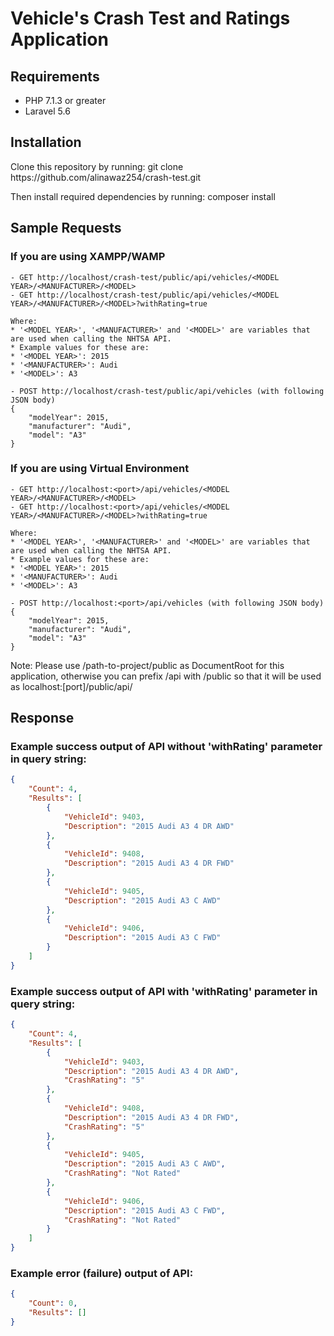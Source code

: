 # Vehicle's Crash Test and Ratings Application

## Requirements

- PHP 7.1.3 or greater
- Laravel 5.6

## Installation

<p>Clone this repository by running: git clone https://github.com/alinawaz254/crash-test.git</p>
<p>Then install required dependencies by running: composer install</p>

## Sample Requests

### If you are using XAMPP/WAMP

```
- GET http://localhost/crash-test/public/api/vehicles/<MODEL YEAR>/<MANUFACTURER>/<MODEL>
- GET http://localhost/crash-test/public/api/vehicles/<MODEL YEAR>/<MANUFACTURER>/<MODEL>?withRating=true

Where:
* '<MODEL YEAR>', '<MANUFACTURER>' and '<MODEL>' are variables that are used when calling the NHTSA API.
* Example values for these are:
* '<MODEL YEAR>': 2015
* '<MANUFACTURER>': Audi
* '<MODEL>': A3

- POST http://localhost/crash-test/public/api/vehicles (with following JSON body)
{
    "modelYear": 2015,
    "manufacturer": "Audi",
    "model": "A3"
}
```

### If you are using Virtual Environment

```
- GET http://localhost:<port>/api/vehicles/<MODEL YEAR>/<MANUFACTURER>/<MODEL>
- GET http://localhost:<port>/api/vehicles/<MODEL YEAR>/<MANUFACTURER>/<MODEL>?withRating=true

Where:
* '<MODEL YEAR>', '<MANUFACTURER>' and '<MODEL>' are variables that are used when calling the NHTSA API.
* Example values for these are:
* '<MODEL YEAR>': 2015
* '<MANUFACTURER>': Audi
* '<MODEL>': A3

- POST http://localhost:<port>/api/vehicles (with following JSON body)
{
    "modelYear": 2015,
    "manufacturer": "Audi",
    "model": "A3"
}
```
Note: Please use /path-to-project/public as DocumentRoot for this application, otherwise you can prefix /api with /public so that it will be used as localhost:[port]/public/api/

## Response

### Example success output of API without 'withRating' parameter in query string:

```json
{
    "Count": 4,
    "Results": [
        {
            "VehicleId": 9403,
            "Description": "2015 Audi A3 4 DR AWD"
        },
        {
            "VehicleId": 9408,
            "Description": "2015 Audi A3 4 DR FWD"
        },
        {
            "VehicleId": 9405,
            "Description": "2015 Audi A3 C AWD"
        },
        {
            "VehicleId": 9406,
            "Description": "2015 Audi A3 C FWD"
        }
    ]
}
```

### Example success output of API with 'withRating' parameter in query string:

```json
{
    "Count": 4,
    "Results": [
        {
            "VehicleId": 9403,
            "Description": "2015 Audi A3 4 DR AWD",
            "CrashRating": "5"
        },
        {
            "VehicleId": 9408,
            "Description": "2015 Audi A3 4 DR FWD",
            "CrashRating": "5"
        },
        {
            "VehicleId": 9405,
            "Description": "2015 Audi A3 C AWD",
            "CrashRating": "Not Rated"
        },
        {
            "VehicleId": 9406,
            "Description": "2015 Audi A3 C FWD",
            "CrashRating": "Not Rated"
        }
    ]
}
```

### Example error (failure) output of API:

```json
{
    "Count": 0,
    "Results": []
}
```
